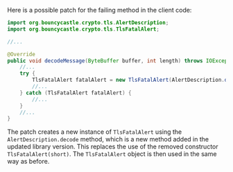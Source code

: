 Here is a possible patch for the failing method in the client code:
```java
import org.bouncycastle.crypto.tls.AlertDescription;
import org.bouncycastle.crypto.tls.TlsFatalAlert;

//...

@Override
public void decodeMessage(ByteBuffer buffer, int length) throws IOException {
    //...
    try {
        TlsFatalAlert fatalAlert = new TlsFatalAlert(AlertDescription.decode(buffer));
        //...
    } catch (TlsFatalAlert fatalAlert) {
        //...
    }
    //...
}
```
The patch creates a new instance of `TlsFatalAlert` using the `AlertDescription.decode` method, which is a new method added in the updated library version. This replaces the use of the removed constructor `TlsFatalAlert(short)`. The `TlsFatalAlert` object is then used in the same way as before.